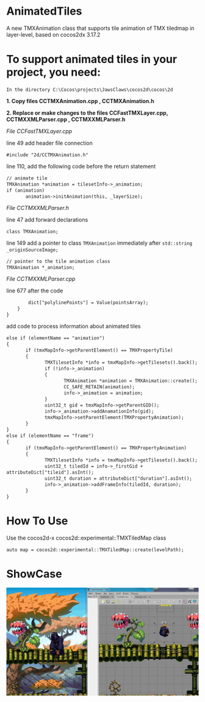 # AnimatedTiles
A new TMXAnimation class that supports tile animation of TMX tiledmap in layer-level, based on cocos2dx 3.17.2

# To support animated tiles in your project, you need:
`In the directory C:\Cocos\projects\JawsClaws\cocos2d\cocos\2d`

**1. Copy files CCTMXAnimation.cpp , CCTMXAnimation.h**

**2. Replace or make changes to the files CCFastTMXLayer.cpp, CCTMXXMLParser.cpp , CCTMXXMLParser.h**

*File CCFastTMXLayer.cpp*

line 49 add header file connection
```
#include "2d/CCTMXAnimation.h"
```
line 110, add the following code before the return statement
```
// animate tile
TMXAnimation *animation = tilesetInfo->_animation;
if (animation)
       animation->initAnimation(this, _layerSize);
```

*File CCTMXXMLParser.h*

line 47 add forward declarations
```
class TMXAnimation;
```
line 149 add a pointer to class `TMXAnimation` immediately after `std::string     _originSourceImage;`

```
// pointer to the tile animation class
TMXAnimation *_animation;
```
*File CCTMXXMLParser.cpp*

line 677 after the code
```
        dict["polylinePoints"] = Value(pointsArray);
    }
}
```
add code to process information about animated tiles
```
else if (elementName == "animation")
{
       if (tmxMapInfo->getParentElement() == TMXPropertyTile)
       {
              TMXTilesetInfo *info = tmxMapInfo->getTilesets().back();
              if (!info->_animation)
              {
                     TMXAnimation *animation = TMXAnimation::create();
                     CC_SAFE_RETAIN(animation);
                     info->_animation = animation;
              }
              uint32_t gid = tmxMapInfo->getParentGID();
              info->_animation->addAnamationInfo(gid);
              tmxMapInfo->setParentElement(TMXPropertyAnimation);
       }
}
else if (elementName == "frame")
{
       if (tmxMapInfo->getParentElement() == TMXPropertyAnimation)
       {
              TMXTilesetInfo *info = tmxMapInfo->getTilesets().back();
              uint32_t tiledId = info->_firstGid + attributeDict["tileid"].asInt();
              uint32_t duration = attributeDict["duration"].asInt();
              info->_animation->addFrameInfo(tiledId, duration);
       }
}
```
# How To Use
Use the cocos2d-x cocos2d::experimental::TMXTiledMap class
```
auto map = cocos2d::experimental::TMXTiledMap::create(levelPath);
```
# ShowCase
![This is an image](showcase.gif)
